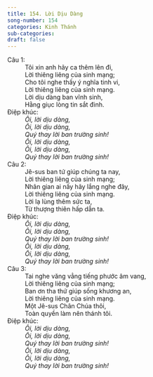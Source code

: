 ```yaml
---
title: 154. Lời Dịu Dàng
song-number: 154
categories: Kinh Thánh
sub-categories: 
draft: false
---
```

<dl><dt>Câu 1:</dt><dd data-verse="1">Tôi xin anh hãy ca thêm lên đi, <br/>Lời thiêng liêng của sinh mạng; <br/>Cho tôi nghe thấy ý nghĩa tinh vi, <br/>Lời thiêng liêng của sinh mạng. <br/>Lời dịu dàng ban vĩnh sinh, <br/>Hằng giục lòng tin sắt đinh. </dd><dt>Điệp khúc:</dt><dd data-chorus="1"><em>Ôi, lời dịu dàng, <br/>Ôi, lời dịu dàng, <br/>Quý thay lời ban trường sinh! <br/>Ôi, lời dịu dàng, <br/>Ôi, lời dịu dàng, <br/>Quý thay lời ban trường sinh! </em></dd><dt>Câu 2:</dt><dd data-verse="2">Jê-sus ban tứ giúp chúng ta nay, <br/>Lời thiêng liêng của sinh mạng; <br/>Nhân gian ai nấy hãy lắng nghe đây, <br/>Lời thiêng liêng của sinh mạng. <br/>Lời lạ lùng thêm sức ta, <br/>Từ thượng thiên hấp dẫn ta. </dd><dt>Điệp khúc:</dt><dd data-chorus="1"><em>Ôi, lời dịu dàng, <br/>Ôi, lời dịu dàng, <br/>Quý thay lời ban trường sinh! <br/>Ôi, lời dịu dàng, <br/>Ôi, lời dịu dàng, <br/>Quý thay lời ban trường sinh! </em></dd><dt>Câu 3:</dt><dd data-verse="3">Tai nghe văng vẳng tiếng phước âm vang, <br/>Lời thiêng liêng của sinh mạng; <br/>Ban ơn tha thứ giúp sống khương an, <br/>Lời thiêng liêng của sinh mạng. <br/>Một Jê-sus Chân Chúa thôi, <br/>Toàn quyền làm nên thánh tôi. </dd><dt>Điệp khúc:</dt><dd data-chorus="1"><em>Ôi, lời dịu dàng, <br/>Ôi, lời dịu dàng, <br/>Quý thay lời ban trường sinh! <br/>Ôi, lời dịu dàng, <br/>Ôi, lời dịu dàng, <br/>Quý thay lời ban trường sinh! </em></dd></dl>